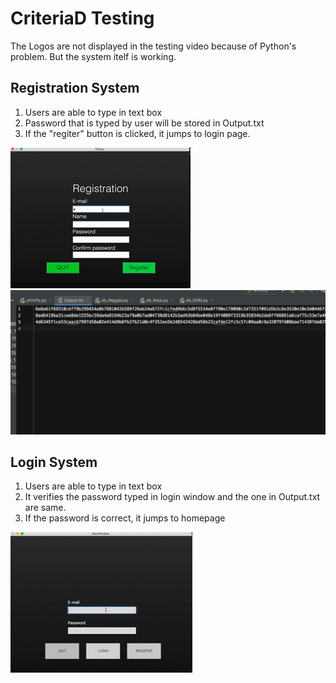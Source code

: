 # CriteriaD Testing #
The Logos are not displayed in the testing video because of Python's problem.
But the system itelf is working.

## Registration System ##
1. Users are able to type in text box
1. Password that is typed by user will be stored in Output.txt
1. If the "regiter" button is clicked, it jumps to login page.

![regitrationtest](Registration.gif)
![regiteroutput](Registration_output.JPG)

## Login System ##
1. Users are able to type in text box
1. It verifies the password typed in login window and the one in Output.txt are same.
1. If the password is correct, it jumps to homepage

![logintest](login.gif)
